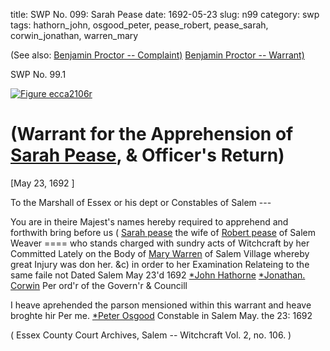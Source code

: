 title: SWP No. 099: Sarah Pease
date: 1692-05-23
slug: n99
category: swp
tags: hathorn_john, osgood_peter, pease_robert, pease_sarah, corwin_jonathan, warren_mary




(See also: [Benjamin Proctor -- Complaint)](/n105.html#n105.1) [Benjamin Proctor -- Warrant)](/n105.html#n105.2)

<div markdown class="doc" id="n99.1">

<div class="doc_id">SWP No. 99.1</div>


<span markdown class="figure">[![Figure ecca2106r](archives/ecca/thumb/ecca2106r.jpg)](archives/ecca/large/ecca2106r.jpg)</span>

# (Warrant for the Apprehension of [Sarah Pease](/tag/pease_sarah.html), & Officer's Return)

[May 23, 1692 ] 

To the Marshall of Essex or his dept or Constables  of Salem ---

You are in theire Majest's names hereby required to apprehend and forthwith bring before us ( [Sarah pease](/tag/pease_sarah.html) the wife of [Robert pease](/tag/pease_robert.html) of Salem Weaver ====  who stands charged with sundry acts of Witchcraft by her Committed Lately on the Body of [Mary Warren](/tag/warren_mary.html) of Salem Village whereby great Injury was don her. &c) in order to her Examination Relateing to the same faile not Dated Salem May 23'd 1692 
                                                    [*John Hathorne](/tag/hathorn_john.html)
                                                    [*Jonathan. Corwin](/tag/corwin_jonathan.html)
                                                    Per ord'r of the Govern'r & Councill 

I heave aprehended the parson mensioned within this warrant and heave broghte hir 
Per me. [*Peter Osgood](/tag/osgood_peter.html) Constable in Salem 
May. the 23: 1692

( Essex County Court Archives, Salem -- Witchcraft Vol. 2, no. 106. )


</div>

